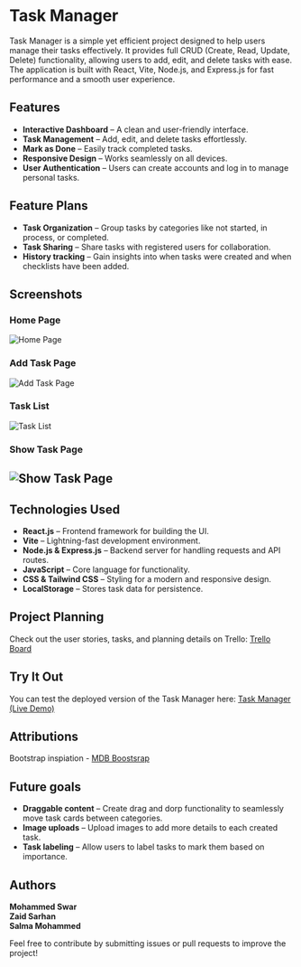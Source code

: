 # Task Manager

Task Manager is a simple yet efficient project designed to help users manage their tasks effectively. It provides full CRUD (Create, Read, Update, Delete) functionality, allowing users to add, edit, and delete tasks with ease. The application is built with React, Vite, Node.js, and Express.js for fast performance and a smooth user experience.


## Features
- **Interactive Dashboard** – A clean and user-friendly interface.
- **Task Management** – Add, edit, and delete tasks effortlessly.
- **Mark as Done** – Easily track completed tasks.
- **Responsive Design** – Works seamlessly on all devices.
- **User Authentication** – Users can create accounts and log in to manage personal tasks.


## Feature Plans
- **Task Organization** – Group tasks by categories like not started, in process, or completed.
- **Task Sharing** – Share tasks with registered users for collaboration.
- **History tracking** – Gain insights into when tasks were created and when checklists have been added.

## Screenshots

### Home Page
![Home Page](https://github.com/user-attachments/assets/f132d275-09db-493d-b523-be66073f35a9)

### Add Task Page
![Add Task Page](https://github.com/user-attachments/assets/d2991c93-57da-4d37-9bc1-7192104efd5f)

### Task List
![Task List](https://github.com/user-attachments/assets/d7446a2f-06ae-465a-a43d-839c4f20cf62)

### Show Task Page
![Show Task Page](https://github.com/user-attachments/assets/f7f86500-aedf-4c80-8a19-1e9202158051)
---

## Technologies Used

- **React.js** – Frontend framework for building the UI.
- **Vite** – Lightning-fast development environment.
- **Node.js & Express.js** – Backend server for handling requests and API routes.
- **JavaScript** – Core language for functionality.
- **CSS & Tailwind CSS** – Styling for a modern and responsive design.
- **LocalStorage** – Stores task data for persistence.


## Project Planning
Check out the user stories, tasks, and planning details on Trello:
[Trello Board](https://trello.com/b/y6Cx5oZQ/project-3-crud-task-management-tool)


## Try It Out
You can test the deployed version of the Task Manager here:
[Task Manager (Live Demo)](https://react-jwt-task-manager.vercel.app/)

## Attributions

Bootstrap inspiation - [MDB Boostsrap](https://mdbootstrap.com/)

## Future goals
- **Draggable content** – Create drag and dorp functionality to seamlessly move task cards between categories.
- **Image uploads** – Upload images to add more details to each created task.
- **Task labeling** – Allow users to label tasks to mark them based on importance.


## Authors
**Mohammed Swar**  
**Zaid Sarhan**  
**Salma Mohammed**

Feel free to contribute by submitting issues or pull requests to improve the project!
